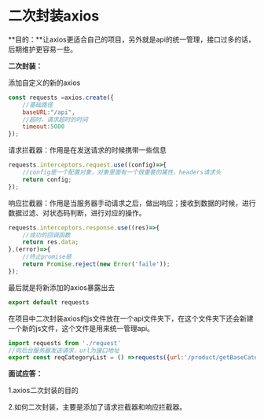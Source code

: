 # 二次封装axios

**目的：**让axios更适合自己的项目，另外就是api的统一管理，接口过多的话，后期维护更容易一些。

**二次封装：**

添加自定义的新的axios

```js
const requests =axios.create({
    //基础路径
    baseURL:"/api",
    //超时，请求超时的时间
    timeout:5000
});
```

请求拦截器：作用是在发送请求的时候携带一些信息

```js
requests.interceptors.request.use((config)=>{
    //config是一个配置对象，对象里面有一个很重要的属性，headers请求头
    return config;
});
```

响应拦截器：作用是当服务器手动请求之后，做出响应；接收到数据的时候，进行数据过滤、对状态码判断，进行对应的操作。

```js
requests.interceptors.response.use((res)=>{
    //成功的回调函数
    return res.data;
},(error)=>{
    //终止promise链
    return Promise.reject(new Error('faile'));
});
```

最后就是将新添加的axios暴露出去

```js
export default requests
```

在项目中二次封装axios的js文件放在一个api文件夹下，在这个文件夹下还会新建一个新的js文件，这个文件是用来统一管理api。

```js
import requests from './request'
//向后台服务器发送请求，url为接口地址
export const reqCategoryList = () =>requests({url:'/product/getBaseCategoryList', method:'GET'});
```

**面试应答：**

1.axios二次封装的目的

2.如何二次封装，主要是添加了请求拦截器和响应拦截器。

